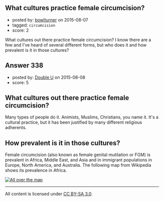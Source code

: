 ## What cultures practice female circumcision?

- posted by: [bowlturner](https://stackexchange.com/users/4729949/bowlturner) on 2015-08-07
- tagged: `circumcision`
- score: 2

What cultures out there practice female circumcision?  I know there are a few and I've heard of several different forms, but who does it and how prevalent is it in those cultures? 


## Answer 338

- posted by: [Double U](https://stackexchange.com/users/2907088/double-u) on 2015-08-08
- score: 5

<h2>What cultures out there practice female circumcision?</h2>

<p>Many types of people do it. Animists, Muslims, Christians, you name it. It's a cultural practice, but it has been justified by many different religious adherents. </p>

<h2>How prevalent is it in those cultures?</h2>

<p>Female circumcision (also known as female genital mutilation or FGM) is prevalent in Africa, Middle East, and Asia and in immigrant populations in Europe, North America, and Australia. The following map from Wikipedia shows its prevalence in Africa. </p>

<p><a href="http://i.stack.imgur.com/pJMxB.png" rel="nofollow"><img src="http://i.stack.imgur.com/pJMxB.png" alt="All over the map"></a></p>




---

All content is licensed under [CC BY-SA 3.0](https://creativecommons.org/licenses/by-sa/3.0/).
